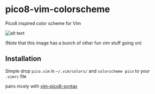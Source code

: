 # pico8-vim-colorscheme
Pico8 inspired color scheme for Vim

![alt text](https://github.com/BordenJardine/pico8-vim-colorscheme/raw/master/picovim.png "pico8-vim-colorscheme screen shot")

(Note that this image has a bunch of other fun vim stuff going on)

## Installation
Simple drop `pico.vim` in `~/.vim/colors/` and `colorscheme pico` to your `.vimrc` file

pairs nicely with [vim-pico8-syntax](https://github.com/justinj/vim-pico8-syntax)
